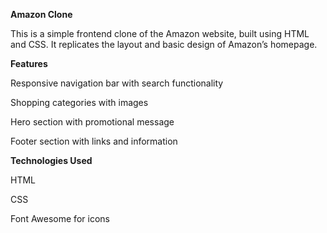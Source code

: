 **Amazon Clone**

This is a simple frontend clone of the Amazon website, built using HTML and CSS. It replicates the layout and basic design of Amazon’s homepage.

**Features**

Responsive navigation bar with search functionality

Shopping categories with images

Hero section with promotional message

Footer section with links and information

**Technologies Used**

HTML

CSS

Font Awesome for icons

